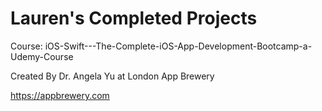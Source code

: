 # Lauren's Completed Projects
Course: iOS-Swift---The-Complete-iOS-App-Development-Bootcamp-a-Udemy-Course  
  
Created By Dr. Angela Yu at London App Brewery   
   
https://appbrewery.com  
